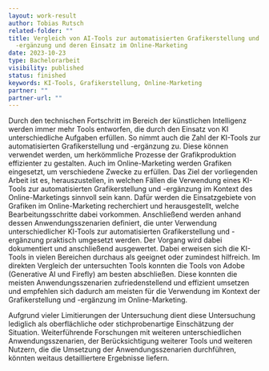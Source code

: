 ```yaml
---
layout: work-result
author: Tobias Rutsch
related-folder: ""
title: Vergleich von AI-Tools zur automatisierten Grafikerstellung und
  -ergänzung und deren Einsatz im Online-Marketing
date: 2023-10-23
type: Bachelorarbeit
visibility: published
status: finished
keywords: KI-Tools, Grafikerstellung, Online-Marketing
partner: ""
partner-url: ""
---
```

Durch den technischen Fortschritt im Bereich der künstlichen Intelligenz werden immer mehr Tools entworfen, die durch den Einsatz von KI unterschiedliche Aufgaben erfüllen. So nimmt auch die Zahl der KI-Tools zur automatisierten Grafikerstellung und -ergänzung zu. Diese können verwendet werden, um herkömmliche Prozesse der Grafikproduktion effizienter zu gestalten. Auch im Online-Marketing werden Grafiken eingesetzt, um verschiedene Zwecke zu erfüllen. Das Ziel der vorliegenden Arbeit ist es, herauszustellen, in welchen Fällen die Verwendung eines KI-Tools zur automatisierten Grafikerstellung und -ergänzung im Kontext des Online-Marketings sinnvoll sein kann. Dafür werden die Einsatzgebiete von Grafiken im Online-Marketing recherchiert und herausgestellt, welche Bearbeitungsschritte dabei vorkommen. Anschließend werden anhand dessen Anwendungsszenarien definiert, die unter Verwendung unterschiedlicher KI-Tools zur automatisierten Grafikerstellung und -ergänzung praktisch umgesetzt werden. Der Vorgang wird dabei dokumentiert und anschließend ausgewertet. Dabei erweisen sich die KI-Tools in vielen Bereichen durchaus als geeignet oder zumindest hilfreich. Im direkten Vergleich der untersuchten Tools konnten die Tools von Adobe (Generative AI und Firefly) am besten abschließen. Diese konnten die meisten Anwendungsszenarien zufriedenstellend und effizient umsetzen und empfehlen sich dadurch am meisten für die Verwendung im Kontext der Grafikerstellung und -ergänzung im Online-Marketing.

Aufgrund vieler Limitierungen der Untersuchung dient diese Untersuchung lediglich als oberflächliche oder stichprobenartige Einschätzung der Situation. Weiterführende Forschungen mit weiteren unterschiedlichen Anwendungsszenarien, der Berücksichtigung weiterer Tools und weiteren Nutzern, die die Umsetzung der Anwendungsszenarien durchführen, könnten weitaus detailliertere Ergebnisse liefern.
